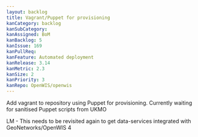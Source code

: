 ```yaml
---
layout: backlog
title: Vagrant/Puppet for provisioning
kanCategory: backlog
kanSubCategory: 
kanAssigned: BoM
kanBacklog: 5
kanIssue: 169
kanPullReq:
kanFeature: Automated deployment
kanRelease: 3.14
kanMetric: 2.3
kanSize: 2
kanPriority: 3
kanRepo: OpenWIS/openwis
---
```

Add vagrant to repository using Puppet for provisioning. Currently waiting for sanitised Puppet scripts from UKMO

LM - This needs to be revisited again to get data-services integrated with GeoNetworks/OpenWIS 4